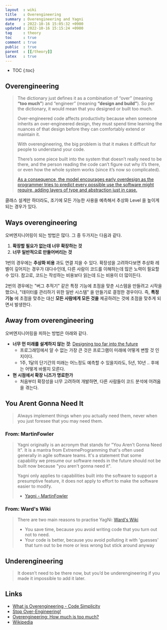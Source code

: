 ```yaml
---
layout  : wiki
title   : Overengineering
summary : Overengineering and Yagni
date    : 2022-10-16 15:05:32 +0900
updated : 2022-10-16 15:15:24 +0900
tag     : theory
toc     : true
comment : true
public  : true
parent  : [[/theory]]
latex   : true
---
```

* TOC
{:toc}

## Overengineering

> The dictionary just defines it as a combination of “over” (meaning __“too much”__) and “engineer” (meaning __“design and build”__). So per the dictionary, it would mean that you designed or built too much.
>
> Over-engineered code affects productivity because when someone inherits an over-engineered design, they must spend time
learning the nuances of that design before they can comfortably extend or maintain it.
> 
> With overengineering, the big problem is that it makes it difficult for people to understand your code.
> 
> There’s some piece built into the system that doesn’t really need to be there, and the person reading the code can’t figure out why it’s there, or even how the whole system works (since it’s now so complicated).
>
> [As a consequence, the model encourages early overdesign as the programmer tries to predict every possible use the software might require, adding layers of type and abstraction just in case.](https://go.dev/talks/2012/splash.article)

클래스 설계만 하더라도, 조기에 모든 가능한 사용을 예측해서 추상화 Level 을 높이게 되는 경우가 있다.

## Ways overengineering

오버엔지니어링이 되는 방법은 많다. 그 중 두가지는 다음과 같다.

1. __확장할 필요가 없는데 너무 확장하는 것__
2. __너무 일반적으로 만들어버리는 것__

1번의 경우에는 __추상화 비용__ 과도 연결 지을 수 있다. 확장성을 고려하다보면 추상화 레벨이 깊어지는 경우가 대다수인데, 다른 사람이 코드를 이해하는데 많은 노력이 필요할 수 있다. 참고로, 코드는 작성하는 비용보다 읽는데 드는 비용이 더 많이든다.

2번의 경우에는 "버그 추적기" 같은 특정 기능에 초점을 맞춘 시스템을 만들려고 시작을 했으나, "데이터를 관리하기 위한 일반 시스템" 을 만들기로 결정한 경우이다. 즉, __특정 기능__ 에 초점을 맞추는 대신 __모든 사람에게 모든 것을__ 제공하려는 것에 초점을 맞추게 되면서 발생한다.

## Away from overengineering

오버엔지니어링을 피하는 방법은 아래와 같다.

- __너무 먼 미래를 설계하지 않는 것__: [Designing too far into the future](https://www.codesimplicity.com/post/designing-too-far-into-the-future/)
    - 프로그래밍에서 알 수 없는 가장 큰 것은 프로그램이 미래에 어떻게 변할 것 인지이다.
    - 1주, 1달의 단기간의 미래는 어느정도 예측할 수 있을지라도, 5년, 10년 .. 후에는 어떻게 바뀔지 모른다.
- __현 시점에서 확장 니즈가 명료한가__
    - 처음부터 확장성을 너무 고려하여 개발하면, 다른 사람들이 코드 분석에 어려움을 겪는다.

## You Arent Gonna Need It

> Always implement things when you actually need them, never when you just foresee that you may need them.

### From: MartinFowler

> Yagni originally is an acronym that stands for "You Aren't Gonna Need It". It is a mantra from ExtremeProgramming that's often used generally in agile software teams. It's a statement that some capability we presume our software needs in the future should not be built now because "you aren't gonna need it".
> 
> Yagni only applies to capabilities built into the software to support a presumptive feature, it does not apply to effort to make the software easier to modify.
> 
> - [Yagni - MartinFowler](https://martinfowler.com/bliki/Yagni.html)

### From: Ward's Wiki

> There are two main reasons to practise YagNi: [Ward's Wiki](http://wiki.c2.com/?YagNi)
> - You save time, because you avoid writing code that you turn out not to need.
> - Your code is better, because you avoid polluting it with 'guesses' that turn out to be more or less wrong but stick around anyway

## Underengineering

> It doesn’t need to be there now, but you’d be underengineering if you made it impossible to add it later.

## Links

- [What is Overengineering - Code Simplicity](https://www.codesimplicity.com/post/what-is-overengineering/)
- [Stop Over-Engineering!](https://www.industriallogic.com/img/blog/2005/09/StopOverEngineering.pdf)
- [Overengineering: How much is too much?](https://www.edn.com/overengineering-how-much-is-too-much/)
- [Wikipedia](https://en.wikipedia.org/wiki/Overengineering#:~:text=Overengineering%20%28or%20over-engineering%29%2C%20is%20the%20act%20of%20designing,effectiveness%20as%20that%20of%20the%20original%20design.%20)
